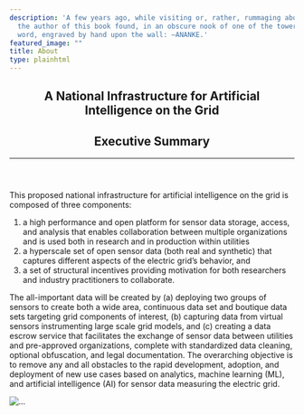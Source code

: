 ```yaml
---
description: 'A few years ago, while visiting or, rather, rummaging about Notre-Dame,
  the author of this book found, in an obscure nook of one of the towers, the following
  word, engraved by hand upon the wall: —ANANKE.'
featured_image: ""
title: About
type: plainhtml
---
```

<main class="main-content">
  <section class="section">
      <div class="container">
        <header class="section-header">
          <h1><strong>A National Infrastructure for Artificial Intelligence on the Grid</strong></h1>
          <h2>Executive Summary</h2>
          <hr>
        </header>
        <p class="lead-2">This proposed national infrastructure for artificial intelligence on the grid is composed of three components:</p>
        <ol class="lead-2">
          <li>a high performance and open platform for sensor data storage, access, and analysis that enables collaboration between multiple organizations and is used both in research and in production within utilities</li>
          <li>a hyperscale set of open sensor data (both real and synthetic) that captures different aspects of the electric grid’s behavior, and</li>
          <li>a set of structural incentives providing motivation for both researchers and industry practitioners to collaborate.</li>
        </ol>
        <p class="lead-2">The all-important data will be created by (a) deploying two groups of sensors to create both a wide area, continuous data set and boutique data sets targeting grid components of interest, (b) capturing data from virtual sensors instrumenting large scale grid models, and (c) creating a data escrow service that facilitates the exchange of sensor data between utilities and pre-approved organizations, complete with standardized data cleaning, optional obfuscation, and legal documentation. The overarching objective is to remove any and all obstacles to the rapid development, adoption, and deployment of new use cases based on analytics, machine learning (ML), and artificial intelligence (AI) for sensor data measuring the electric grid.</p>
        <div class="row gap-y">
          <div class="col-md-12 mx-auto">
            <img src="/assets/images/arpa-e.png" alt="..." data-aos="fade-up" data-aos-duration="2000" class="aos-init aos-animate"></img>
          </div>
        </div>
      </div>
  </section>
</main>